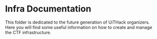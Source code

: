 # Infra Documentation

This folder is dedicated to the future generation of UiTHack organizers. Here you will find some useful information on how to create and manage the CTF infrastructure.
